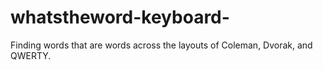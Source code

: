 # whatstheword-keyboard-

Finding words that are words across the layouts of Coleman, Dvorak, and QWERTY.
